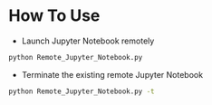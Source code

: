 # How To Use

* Launch Jupyter Notebook remotely
```bash
python Remote_Jupyter_Notebook.py
```

* Terminate the existing remote Jupyter Notebook
```bash
python Remote_Jupyter_Notebook.py -t
```
